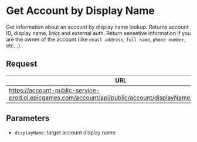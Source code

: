# Get Account by Display Name
Get information about an account by display name lookup. Returns account ID, display name, links and external auth.
Return sensetive information if you are the owner of the account (like `email address`, `full name`, `phone number`, etc...).

## Request
| URL | Method |
| - | - |
| https://account-public-service-prod.ol.epicgames.com/account/api/public/account/displayName/{displayName} | `GET` |

## Parameters
- `displayName`: target account display name